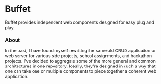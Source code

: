 # Buffet
Buffet provides independent web components designed for easy plug and play.

### About

In the past, I have found myself rewriting the same old CRUD application or web server for various side projects, school assignments, and hackathon projects. I've decided to aggregate some of the more general and common architectures in one repository. Ideally, they're designed in such a way that one can take one or multiple components to piece together a coherent web application.

